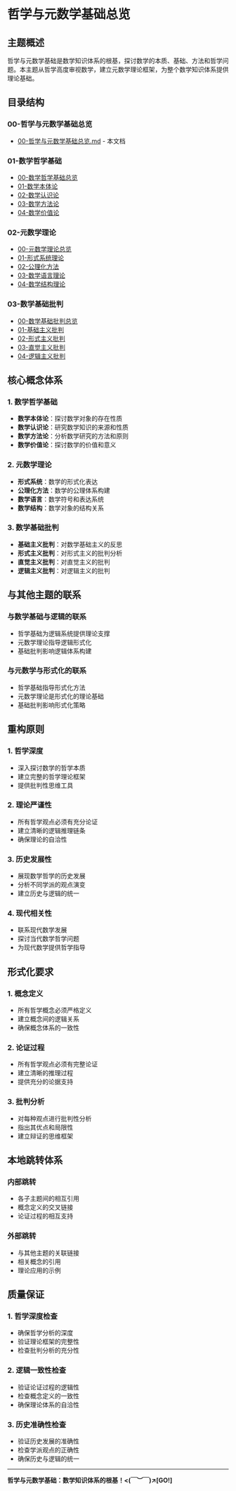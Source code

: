 # 哲学与元数学基础总览

## 主题概述

哲学与元数学基础是数学知识体系的根基，探讨数学的本质、基础、方法和哲学问题。本主题从哲学高度审视数学，建立元数学理论框架，为整个数学知识体系提供理论基础。

## 目录结构

### 00-哲学与元数学基础总览

- [00-哲学与元数学基础总览.md](./00-哲学与元数学基础总览.md) - 本文档

### 01-数学哲学基础

- [00-数学哲学基础总览](./01-数学哲学基础/00-数学哲学基础总览.md)
- [01-数学本体论](./01-数学哲学基础/01-数学本体论/)
- [02-数学认识论](./01-数学哲学基础/02-数学认识论/)
- [03-数学方法论](./01-数学哲学基础/03-数学方法论/)
- [04-数学价值论](./01-数学哲学基础/04-数学价值论/)

### 02-元数学理论

- [00-元数学理论总览](./02-元数学理论/00-元数学理论总览.md)
- [01-形式系统理论](./02-元数学理论/01-形式系统理论/)
- [02-公理化方法](./02-元数学理论/02-公理化方法/)
- [03-数学语言理论](./02-元数学理论/03-数学语言理论/)
- [04-数学结构理论](./02-元数学理论/04-数学结构理论/)

### 03-数学基础批判

- [00-数学基础批判总览](./03-数学基础批判/00-数学基础批判总览.md)
- [01-基础主义批判](./03-数学基础批判/01-基础主义批判/)
- [02-形式主义批判](./03-数学基础批判/02-形式主义批判/)
- [03-直觉主义批判](./03-数学基础批判/03-直觉主义批判/)
- [04-逻辑主义批判](./03-数学基础批判/04-逻辑主义批判/)

## 核心概念体系

### 1. 数学哲学基础

- **数学本体论**：探讨数学对象的存在性质
- **数学认识论**：研究数学知识的来源和性质
- **数学方法论**：分析数学研究的方法和原则
- **数学价值论**：探讨数学的价值和意义

### 2. 元数学理论

- **形式系统**：数学的形式化表达
- **公理化方法**：数学的公理体系构建
- **数学语言**：数学符号和表达系统
- **数学结构**：数学对象的结构关系

### 3. 数学基础批判

- **基础主义批判**：对数学基础主义的反思
- **形式主义批判**：对形式主义的批判分析
- **直觉主义批判**：对直觉主义的批判
- **逻辑主义批判**：对逻辑主义的批判

## 与其他主题的联系

### 与数学基础与逻辑的联系

- 哲学基础为逻辑系统提供理论支撑
- 元数学理论指导逻辑形式化
- 基础批判影响逻辑体系构建

### 与元数学与形式化的联系

- 哲学基础指导形式化方法
- 元数学理论是形式化的理论基础
- 基础批判影响形式化策略

## 重构原则

### 1. 哲学深度

- 深入探讨数学的哲学本质
- 建立完整的哲学理论框架
- 提供批判性思维工具

### 2. 理论严谨性

- 所有哲学观点必须有充分论证
- 建立清晰的逻辑推理链条
- 确保理论的自洽性

### 3. 历史发展性

- 展现数学哲学的历史发展
- 分析不同学派的观点演变
- 建立历史与逻辑的统一

### 4. 现代相关性

- 联系现代数学发展
- 探讨当代数学哲学问题
- 为现代数学提供哲学指导

## 形式化要求

### 1. 概念定义

- 所有哲学概念必须严格定义
- 建立概念间的逻辑关系
- 确保概念体系的一致性

### 2. 论证过程

- 所有哲学观点必须有完整论证
- 建立清晰的推理过程
- 提供充分的论据支持

### 3. 批判分析

- 对每种观点进行批判性分析
- 指出其优点和局限性
- 建立辩证的思维框架

## 本地跳转体系

### 内部跳转

- 各子主题间的相互引用
- 概念定义的交叉链接
- 论证过程的相互支持

### 外部跳转

- 与其他主题的关联链接
- 相关概念的引用
- 理论应用的示例

## 质量保证

### 1. 哲学深度检查

- 确保哲学分析的深度
- 验证理论框架的完整性
- 检查批判分析的充分性

### 2. 逻辑一致性检查

- 验证论证过程的逻辑性
- 检查概念定义的一致性
- 确保理论体系的自洽性

### 3. 历史准确性检查

- 验证历史发展的准确性
- 检查学派观点的正确性
- 确保历史与逻辑的统一

---

**哲学与元数学基础：数学知识体系的根基！<(￣︶￣)↗[GO!]**
